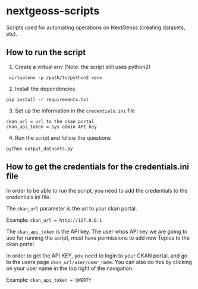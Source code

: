 # nextgeoss-scripts
Scripts used for automating operations on NextGeoss (creating datasets, etc).


## How to run the script
1. Create a vritual env (Note: the script still uses python2)

  ```  virtualenv -p /path/to/python2 venv ```
  
2. Install the dependencies

  ``` pip install -r requirements.txt ```
  

3. Set up the information in the `credentials.ini` file
```
ckan_url = url to the ckan portal
ckan_api_token = sys admin API key
```

4. Run the script and follow the questions

``` python output_datasets.py ```


## How to get the credentials for the credentials.ini file

In order to be able to run the script, you need to add the credentials to the credentials.ini file.

The `ckan_url` parameter is the url to your ckan portal.

Example: `ckan_url = http://127.0.0.1`

The `ckan_api_token` is the API key. The user whos API key we are going to use for running the script, must have permissions to add new Topics to the ckan portal.

In order to get the API KEY, you need to login to your CKAN portal, and go to the users page `ckan_url/user/user_name`. You can also do this by clicking on your user name in the top right of the navigation.

Example: `ckan_api_token = QWERTY`
